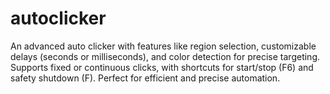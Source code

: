 # autoclicker
An advanced auto clicker with features like region selection, customizable delays (seconds or milliseconds), and color detection for precise targeting. Supports fixed or continuous clicks, with shortcuts for start/stop (F6) and safety shutdown (F). Perfect for efficient and precise automation.
